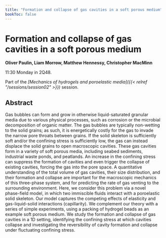 ```yaml
---
title: "Formation and collapse of gas cavities in a soft porous medium"
bookToc: false
---
```


# Formation and collapse of gas cavities in a soft porous medium

**Oliver Paulin, Liam Morrow, Matthew Hennessy, Christopher MacMinn**

11:30 Monday in 2Q48.

Part of the *[Mechanics of hydrogels and poroelastic media]({{< relref "/sessions/session02" >}})* session.

## Abstract

Gas bubbles can form and grow in otherwise liquid-saturated granular media due to various physical processes, such as corrosion or the microbial decomposition of organic matter. The gas bubbles are typically non-wetting to the solid grains; as such, it is energetically costly for the gas to invade the narrow pore throats between grains. If the solid skeleton is sufficiently soft and/or the confining stress is sufficiently low, the gas can instead displace the solid grains to open macroscopic cavities. These gas cavities form in a variety of soft porous media, including seabed sediments, industrial waste ponds, and peatlands. An increase in the confining stress can suppress the formation of cavities and even trigger the collapse of existing cavities, forcing the gas into the pore space. A quantitative understanding of the total volume of gas cavities, their size distribution, and their formation and collapse are important for the macroscopic mechanics of this three-phase system, and for predicting the rate of gas venting to the surrounding environment. Here, we consider this problem via a novel phase-field model, in which two immiscible fluids interact with a poroelastic solid skeleton. Our model captures the competing effects of elasticity and gas-liquid-solid interactions (capillarity). We complement our theory with a series of simple experiments, using a packing of hydrogel beads as an example soft porous medium. We study the formation and collapse of gas cavities in a 1D setting, identifying the confining stress at which cavities collapse and investigating the reversibility of cavity formation and collapse under fluctuating confining stress.


